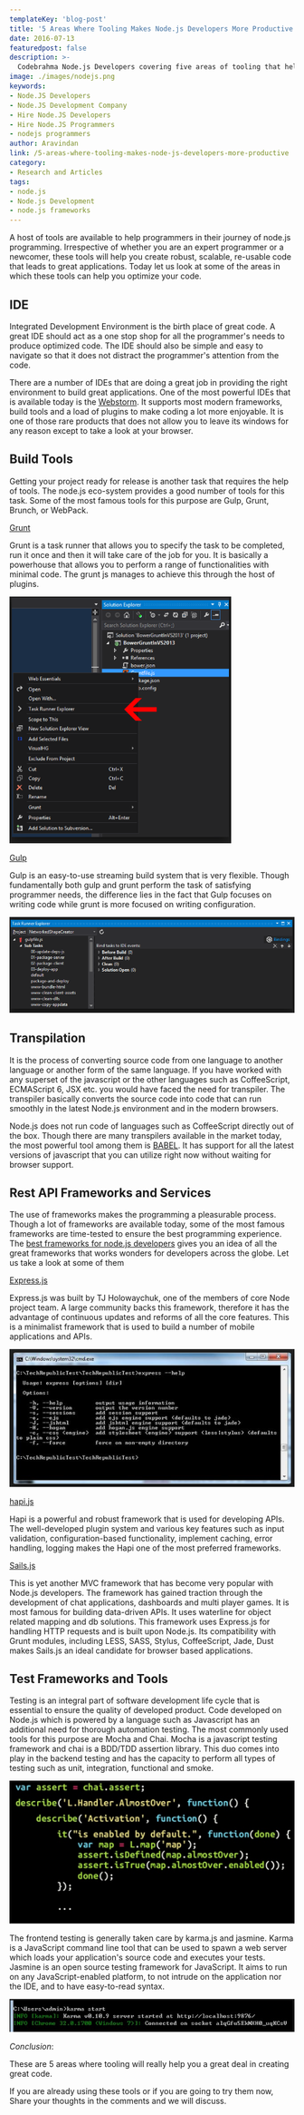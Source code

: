 ```yaml
---
templateKey: 'blog-post'
title: '5 Areas Where Tooling Makes Node.js Developers More Productive'
date: 2016-07-13
featuredpost: false
description: >-
  Codebrahma Node.js Developers covering five areas of tooling that help Node.js developers:/ IDEs, build tools, transpilation, REST API frameworks.
image: ./images/nodejs.png
keywords:
- Node.JS Developers
- Node.JS Development Company
- Hire Node.JS Developers
- Hire Node.JS Programmers
- nodejs programmers
author: Aravindan
link: /5-areas-where-tooling-makes-node-js-developers-more-productive
category:
- Research and Articles
tags:
- node.js
- Node.js Development
- node.js frameworks
---
```



A host of tools are available to help programmers in their journey of node.js programming. Irrespective of whether you are an expert programmer or a newcomer, these tools will help you create robust, scalable, re-usable code that leads to great applications. Today let us look at some of the areas in which these tools can help you optimize your code.

## IDE

Integrated Development Environment is the birth place of great code. A great IDE should act as a one stop shop for all the programmer's needs to produce optimized code. The IDE should also be simple and easy to navigate so that it does not distract the programmer's attention from the code.

There are a number of IDEs that are doing a great job in providing the right environment to build great applications.  One of the most powerful IDEs that is available today is the [Webstorm](https://www.jetbrains.com/webstorm/). It supports most modern frameworks, build tools and a load of plugins to make coding a lot more enjoyable. It is one of those rare products that does not allow you to leave its windows for any reason except to take a look at your browser.

## Build Tools

Getting your project ready for release is another task that requires the help of tools. The node.js eco-system provides a good number of tools for this task. Some of the most famous tools for this purpose are Gulp, Grunt, Brunch, or WebPack.

[Grunt](http://gruntjs.com/)

Grunt is a task runner that allows you to specify the task to be completed, run it once and then it will take care of the job for you. It is basically a powerhouse that allows you to perform a range of functionalities with minimal code. The grunt js manages to achieve this through the host of plugins.

![Grunt](./images/grunt.png)

[Gulp](http://gulpjs.com/)

Gulp is an easy-to-use streaming build system that is very flexible. Though fundamentally both gulp and grunt perform the task of satisfying programmer needs, the difference lies in the fact that Gulp focuses on writing code while grunt is more focused on writing configuration.

![gulp](./images/gulp.png)

## Transpilation

It is the process of converting source code from one language to another language or another form of the same language. If you have worked with any superset of the javascript or the other languages such as CoffeeScript, ECMAScript 6, JSX etc. you would have faced the need for transpiler. The transpiler basically converts the source code into code that can run smoothly in the latest Node.js environment and in the modern browsers.

Node.js does not run code of languages such as CoffeeScript directly out of the box. Though there are many transpilers available in the market today, the most powerful tool among them is [BABEL](https://babeljs.io/). It has support for all the latest versions of javascript that you can utilize right now without waiting for browser support.

## Rest API Frameworks and Services

The use of frameworks makes the programming a pleasurable process. Though a lot of frameworks are available today, some of the most famous frameworks are time-tested to ensure the best programming experience. The [best frameworks for node.js developers](/9-best-node-js-frameworks-developers) gives you an idea of all the great frameworks that works wonders for developers across the globe. Let us take a look at some of them

[Express.js](http://expressjs.com/)

Express.js was built by TJ Holowaychuk, one of the members of core Node project team. A large community backs this framework, therefore it has the advantage of continuous updates and reforms of all the core features. This is a minimalist framework that is used to build a number of mobile applications and APIs.

![express-js](./images/express-js.png)

[hapi.js](http://hapijs.com/)

Hapi is a powerful and robust framework that is used for developing APIs. The well-developed plugin system and various key features such as  input validation, configuration-based functionality, implement caching, error handling, logging makes the Hapi one of the most preferred frameworks.

[Sails.js](http://sailsjs.org/)

This is yet another MVC framework that has become very popular with Node.js developers. The framework has gained traction through the development of chat applications, dashboards and multi player games. It is most famous for building data-driven APIs. It uses waterline for object related mapping and db solutions. This framework uses Express.js for handling HTTP requests and is built upon Node.js. Its compatibility with Grunt modules, including LESS, SASS, Stylus, CoffeeScript, Jade, Dust makes Sails.js an ideal candidate for browser based applications.

## Test Frameworks and Tools

Testing is an integral part of software development life cycle that is essential to ensure the quality of developed product. Code developed on Node.js which is powered by a language such as Javascript has an additional need for thorough automation testing. The most commonly used tools for this purpose are Mocha and Chai. Mocha is a javascript testing framework and chai is a BDD/TDD assertion library. This duo comes into play in the backend testing and has the capacity to perform all types of testing such as unit, integration, functional and smoke.

![chai](./images/chai.png)

The frontend testing is generally taken care by karma.js and jasmine. Karma is a JavaScript command line tool that can be used to spawn a web server which loads your application's source code and executes your tests. Jasmine is an open source testing framework for JavaScript. It aims to run on any JavaScript-enabled platform, to not intrude on the application nor the IDE, and to have easy-to-read syntax.

![karma](./images/karma.png)

_Conclusion_:

These are 5 areas where tooling will really help you a great deal in creating great code.

If you are already using these tools or if you are going to try them now, Share your thoughts in the comments and we will discuss.